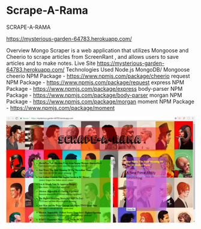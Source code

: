 # Scrape-A-Rama
SCRAPE-A-RAMA

https://mysterious-garden-64783.herokuapp.com/

Overview
Mongo Scraper is a web application that utilizes Mongoose and Cheerio to scrape articles from ScreenRant , and allows users to save articles and to make notes.
Live Site
https://mysterious-garden-64783.herokuapp.com/
Technologies Used
Node.js
MongoDB/ Mongoose
cheerio NPM Package - https://www.npmjs.com/package/cheerio
request NPM Package - https://www.npmjs.com/package/request
express NPM Package - https://www.npmjs.com/package/express
body-parser NPM Package - https://www.npmjs.com/package/body-parser
morgan NPM Package - https://www.npmjs.com/package/morgan
moment NPM Package - https://www.npmjs.com/package/moment

![Image of scrape-a-rama](https://raw.githubusercontent.com/ravenusric/Scrape-A-Rama/master/public/assets/images/workingHeroku.png)